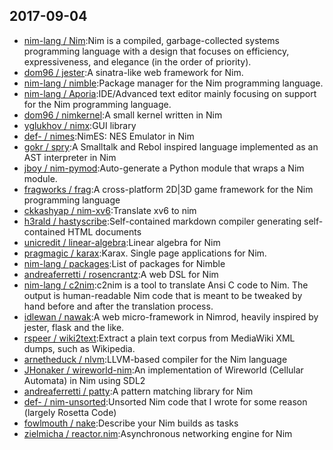 ## 2017-09-04

* [nim-lang / Nim](https://github.com/nim-lang/Nim):Nim is a compiled, garbage-collected systems programming language with a design that focuses on efficiency, expressiveness, and elegance (in the order of priority).
* [dom96 / jester](https://github.com/dom96/jester):A sinatra-like web framework for Nim.
* [nim-lang / nimble](https://github.com/nim-lang/nimble):Package manager for the Nim programming language.
* [nim-lang / Aporia](https://github.com/nim-lang/Aporia):IDE/Advanced text editor mainly focusing on support for the Nim programming language.
* [dom96 / nimkernel](https://github.com/dom96/nimkernel):A small kernel written in Nim
* [yglukhov / nimx](https://github.com/yglukhov/nimx):GUI library
* [def- / nimes](https://github.com/def-/nimes):NimES: NES Emulator in Nim
* [gokr / spry](https://github.com/gokr/spry):A Smalltalk and Rebol inspired language implemented as an AST interpreter in Nim
* [jboy / nim-pymod](https://github.com/jboy/nim-pymod):Auto-generate a Python module that wraps a Nim module.
* [fragworks / frag](https://github.com/fragworks/frag):A cross-platform 2D|3D game framework for the Nim programming language
* [ckkashyap / nim-xv6](https://github.com/ckkashyap/nim-xv6):Translate xv6 to nim
* [h3rald / hastyscribe](https://github.com/h3rald/hastyscribe):Self-contained markdown compiler generating self-contained HTML documents
* [unicredit / linear-algebra](https://github.com/unicredit/linear-algebra):Linear algebra for Nim
* [pragmagic / karax](https://github.com/pragmagic/karax):Karax. Single page applications for Nim.
* [nim-lang / packages](https://github.com/nim-lang/packages):List of packages for Nimble
* [andreaferretti / rosencrantz](https://github.com/andreaferretti/rosencrantz):A web DSL for Nim
* [nim-lang / c2nim](https://github.com/nim-lang/c2nim):c2nim is a tool to translate Ansi C code to Nim. The output is human-readable Nim code that is meant to be tweaked by hand before and after the translation process.
* [idlewan / nawak](https://github.com/idlewan/nawak):A web micro-framework in Nimrod, heavily inspired by jester, flask and the like.
* [rspeer / wiki2text](https://github.com/rspeer/wiki2text):Extract a plain text corpus from MediaWiki XML dumps, such as Wikipedia.
* [arnetheduck / nlvm](https://github.com/arnetheduck/nlvm):LLVM-based compiler for the Nim language
* [JHonaker / wireworld-nim](https://github.com/JHonaker/wireworld-nim):An implementation of Wireworld (Cellular Automata) in Nim using SDL2
* [andreaferretti / patty](https://github.com/andreaferretti/patty):A pattern matching library for Nim
* [def- / nim-unsorted](https://github.com/def-/nim-unsorted):Unsorted Nim code that I wrote for some reason (largely Rosetta Code)
* [fowlmouth / nake](https://github.com/fowlmouth/nake):Describe your Nim builds as tasks
* [zielmicha / reactor.nim](https://github.com/zielmicha/reactor.nim):Asynchronous networking engine for Nim
